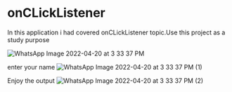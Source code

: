 # onCLickListener

In this application i had covered onCLickListener topic.Use this project as a study purpose 


![WhatsApp Image 2022-04-20 at 3 33 37 PM](https://user-images.githubusercontent.com/101108540/164204288-65fb7e33-e3df-464a-9097-de0e04202713.jpeg)

enter your name 
![WhatsApp Image 2022-04-20 at 3 33 37 PM (1)](https://user-images.githubusercontent.com/101108540/164204353-fa04a7f2-4fa6-4b53-9845-cb5a7ce05547.jpeg)

Enjoy the output
![WhatsApp Image 2022-04-20 at 3 33 37 PM (2)](https://user-images.githubusercontent.com/101108540/164204442-36f3f61a-b8bb-47fd-89c6-e68f09325c63.jpeg)



